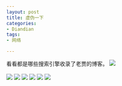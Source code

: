 ```yaml
---
layout: post
title: 虚伪一下
categories:
- Diandian
tags:
- 网络

---
```

看看都是哪些搜索引擎收录了老贾的博客。
<img src="http://m1.img.srcdd.com/farm4/d/2012/0627/10/A976DD82143B9EB0B13A3D7A9A6F395A_B500_900_500_528.PNG" />
<br />
<br />
<img src="http://m3.img.srcdd.com/farm4/d/2012/0627/10/B85D3D9E51441EE14D1CC287C13B5BE7_B500_900_500_175.PNG" />
<img src="http://m1.img.srcdd.com/farm4/d/2012/0627/10/A85CC7CC81F97B35267A0EE0E10E9ABD_B500_900_500_277.PNG" />
<img src="http://m3.img.srcdd.com/farm5/d/2012/0627/10/29F77D7E7A5AE2097CAA9DFBD5F9AF64_B500_900_500_158.PNG" />
<img src="http://m2.img.srcdd.com/farm4/d/2012/0627/10/2CDACDB25324643647D6E39E04565422_B500_900_500_242.PNG" />
<img src="http://m1.img.srcdd.com/farm5/d/2012/0627/10/FF1E78F06F93135FF258701352DDC3E3_B500_900_500_260.PNG" />
<img src="http://m1.img.srcdd.com/farm4/d/2012/0627/10/73CF7DA35EF18167E5DCB685AE208538_B500_900_500_241.PNG" />